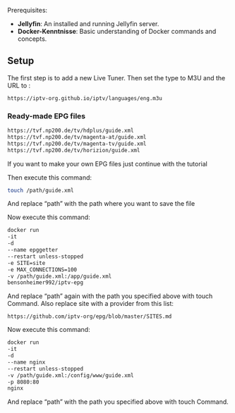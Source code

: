 Prerequisites:
- **Jellyfin**: An installed and running Jellyfin server.
- **Docker-Kenntnisse**: Basic understanding of Docker commands and concepts.

## Setup

The first step is to add a new Live Tuner.
Then set the type to M3U and the URL to : 

```
https://iptv-org.github.io/iptv/languages/eng.m3u
```

### Ready-made EPG files
```bash
https://tvf.np200.de/tv/hdplus/guide.xml
https://tvf.np200.de/tv/magenta-at/guide.xml
https://tvf.np200.de/tv/magenta-tv/guide.xml
https://tvf.np200.de/tv/horizion/guide.xml
```

If you want to make your own EPG files just continue with the tutorial

Then execute this command:
```bash
touch /path/guide.xml
```

And replace “path” with the path where you want to save the file 

Now execute this command: 
```bash
docker run 
-it 
-d 
--name epggetter 
--restart unless-stopped 
-e SITE=site 
-e MAX_CONNECTIONS=100 
-v /path/guide.xml:/app/guide.xml
bensonheimer992/iptv-epg 
```

And replace “path” again with the path you specified above with touch Command.
Also replace site with a provider from this list:

```
https://github.com/iptv-org/epg/blob/master/SITES.md
```

Now execute this command:
```bash
docker run 
-it 
-d 
--name nginx
--restart unless-stopped
-v /path/guide.xml:/config/www/guide.xml
-p 8080:80
nginx
```

And replace “path” with the path you specified above with touch Command.
